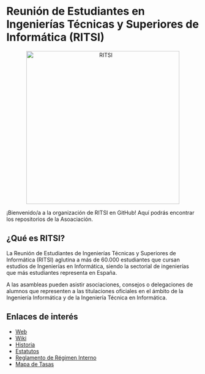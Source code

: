 # Reunión de Estudiantes en Ingenierías Técnicas y Superiores de Informática (RITSI)

<p align="center">
    <img src="https://wiki.ritsi.org/start/10._imagotipo.png" alt="RITSI" width="400"/>
</p>

¡Bienvenido/a a la organización de RITSI en GitHub! Aquí podrás encontrar los repositorios de la Asoaciación.

## ¿Qué es RITSI?

La Reunión de Estudiantes de Ingenierías Técnicas y Superiores de Informática (RITSI) aglutina a más de 60.000 estudiantes que cursan estudios de Ingenierías en Informática, siendo la sectorial de ingenierías que más estudiantes representa en España.

A las asambleas pueden asistir asociaciones, consejos o delegaciones de alumnos que representen a las titulaciones oficiales en el ámbito de la Ingeniería Informática y de la Ingeniería Técnica en Informática.

## Enlaces de interés

- [Web](https://ritsi.org)
- [Wiki](https://wiki.ritsi.org)
- [Historia](https://wiki.ritsi.org/start/historia)
- [Estatutos](https://wiki.ritsi.org/start/reglamentos/20221020_estatutos.pdf)
- [Reglamento de Régimen Interno](https://wiki.ritsi.org/start/reglamentos/20221021_rri.pdf)
- [Mapa de Tasas](https://tasas.ritsi.org/)